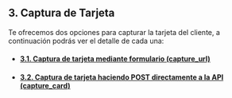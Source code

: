 ## 3. Captura de Tarjeta

Te ofrecemos dos opciones para capturar la tarjeta del cliente, a continuación podrás ver el detalle de cada una:

* #### [3.1. Captura de tarjeta mediante formulario (capture_url)](formulario-captura-tarjeta.md)
* #### [3.2. Captura de tarjeta haciendo POST directamente a la API (capture_card)](silent-capture.md)
